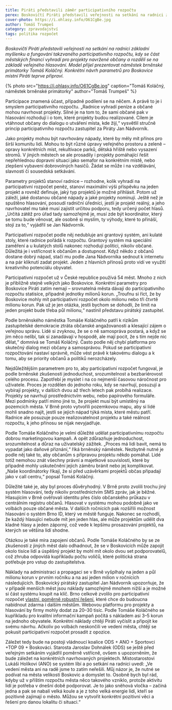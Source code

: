 ```yaml
---
title: Piráti představili záměr participativního rozpočtu
perex: Boskovičtí Piráti představili veřejnosti na setkání na radnici základní myšlenku a fungování takzvaného participativního rozpočtu, kdy se část městských financí vyhradí pro projekty navržené občany a rozdělí se na základě veřejného hlasování.
cover-photo: https://i.ohlasy.info/O61CgBe.jpg
author: Tomáš Trumpeš
category: zpravodajství
tags: politika rozpočet
---
```


*Boskovičtí Piráti představili veřejnosti na setkání na radnici základní myšlenku a fungování takzvaného participativního rozpočtu, kdy se část městských financí vyhradí pro projekty navržené občany a rozdělí se na základě veřejného hlasování. Model přijel prezentovat náměstek brněnské primátorky Tomáš Koláčný. Konkrétní návrh parametrů pro Boskovice místní Piráti teprve připraví.*

{% photo src="https://i.ohlasy.info/O61CgBe.jpg" caption="Tomáš Koláčný, náměstek brněnské primátorky" author="Tomáš Trumpeš" %}

Participace znamená účast, případně podílení se na něčem. A právě to je i smyslem participativního rozpočtu. „Radnice vyhradí peníze a občané mohou navrhovat projekty. Silné je na tom to, že sami občané pak v hlasování rozhodují i o tom, které projekty budou realizované. Cílem je vtáhnout občany do dialogu o utváření místa, kde žijí,“ vysvětlil stručně princip participativního rozpočtu zastupitel za Piráty Jan Nádvorník.

Jako projekty mohou být navrhovány nápady, které by měly mít přínos pro širší komunitu lidí. Mohou to být různé úpravy veřejného prostoru a zeleně – opravy konkrétních míst, rekultivace parků, dětská hřiště nebo vysazení stromů. V jiných městech se ale prosadily i projekty pomáhající řešit nepřehlednou dopravní situaci jako semafor na konkrétním místě, nebo zlepšení vybavení dobrovolných hasičů. Žádat se může i na vzdělávání, slavnosti či sousedská setkávání.

Parametry projektů stanoví radnice – rozhodne, kolik vyhradí na participativní rozpočet peněz, stanoví maximální výši příspěvku na jeden projekt a rovněž definuje, jaký typ projektů je možné přihlásit. Potom už záleží, jaké dostanou občané nápady a jaké projekty nominují. Ještě než je spuštěno hlasování, posoudí radniční úředníci, jestli je projekt reálný, a jeho navrhovatel mu také musí zajistit určitou podporu, tedy určený počet hlasů. „Určitá zátěž pro úřad tady samozřejmě je, musí zde být koordinátor, který se tomu bude věnovat, ale osobně si myslím, ty výhody, které to přináší, stojí za to,“ vyjádřil se Jan Nádvorník.

Participativní rozpočet podle něj nedubluje ani grantový systém, ani kulaté stoly, které radnice pořádá k rozpočtu. Grantový systém má speciální zaměření a u kulatých stolů nakonec rozhodují politici, nikoliv občané. Důležitá je i vstřícnost k občanům a dostupnost. Když někdo z občanů dostane dobrý nápad, stačí mu podle Jana Nádvorníka sednout k internetu a na pár kliknutí zadat projekt. Jeden z hlavních přínosů proto vidí ve využití kreativního potenciálu obyvatel.

Participativní rozpočet už v České republice používá 54 měst. Mnoho z nich je přibližně stejně velkých jako Boskovice. Konkrétní parametry pro Boskovice Piráti zatím nemají – srovnatelná města dávají do participativního rozpočtu statisíce, případně jednotky milionů korun. „Troufnu si říct, že by Boskovice mohly mít participativní rozpočet okolo milionu nebo tři čtvrtě milionu korun. Pak už je jen otázka, jestli bychom se dohodli, že limit na jeden projekt bude třeba půl milionu,“ nastínil představu pirátský zastupitel.

Podle brněnského náměstka Tomáše Koláčného patří k rizikům zastupitelské demokracie ztráta občanské angažovanosti a klesající zájem o veřejnou správu. Lidé si zvyknou, že se o ně samospráva postará, a když se jim něco nelíbí, tak si zanadávají v hospodě, ale mají pocit, že s tím nejde nic dělat,“ domnívá se Tomáš Koláčný. Často podle něj chybí platforma pro skutečný dialog mezi občany a samosprávou. Pokud se participativní rozpočtování nastaví správně, může vést právě k takovému dialogu a k tomu, aby se priority občanů a politiků nerozcházely.

Nejdůležitějším parametrem pro to, aby participativní rozpočet fungoval, je podle brněnské zkušenosti jednoduchost, srozumitelnost a bezbariérovost celého procesu. Zapotřebí je myslet i na co nejmenší časovou náročnost pro uživatele. Proces je rozdělen do jednoho roku, kdy se navrhují, posuzují a vybírají projekty, v dalších dvou až třech letech pak probíhá realizace. Projekty se navrhují prostřednictvím webu, nebo papírového formuláře. Mezi podmínky patří mimo jiné to, že projekt musí být umístěný na pozemcích města. V Brně proto vytvořili pozemkovou mapu, aby si lidé mohli snadno najít, jestli se jejich nápad týká místa, které městu patří. Radnice ale posuzuje pouze realizovatelnost projektu a také reálnost rozpočtu, k jeho přínosu se nijak nevyjadřuje.

Podle Tomáše Koláčného je velmi důležité udělat participativnímu rozpočtu dobrou marketingovou kampaň. A opět zdůrazňuje jednoduchost, srozumitelnost a důraz na uživatelský zážitek. „Proces má lidi bavit, nemá to vypadat jako daňové přiznání,“ říká brněnský náměstek. Nezbytně nutné je podle něj také to, aby občanům s přípravou projektu někdo pomáhal. Lidé totiž nemohou znát všechny právní a majetkové souvislosti, které by případně mohly uskutečnění jejich záměru bránit nebo jej komplikovat. „Naše koordinátorky říkají, že si před uzávěrkami projektů občas připadají jako v call centru,“ popsal Tomáš Koláčný.

Důležité také je, aby byl proces důvěryhodný. V Brně proto zvolili trochu jiný systém hlasování, tedy nikoliv prostřednictvím SMS zpráv, jak je běžné. Hlasujícím v Brně ověřovali identitu přes číslo občanského průkazu v centrálním registru občanů. Hlasovat v systému mohou podobně jako ve volbách pouze občané města. V dalších ročnících pak rozšířili možnost hlasování o systém Brno ID, který ve městě funguje. Nakonec se rozhodli, že každý hlasující nebude mít jen jeden hlas, ale může projektům udělit dva kladné hlasy a jeden záporný, což vede k lepšímu prosazování projektů, na kterých se většina lidí shodne.

Otázkou je také míra zapojení občanů. Podle Tomáše Koláčného by se ze zkušeností z jiných měst dalo odhadnout, že se v Boskovicích může zapojit okolo tisíce lidí a úspěšný projekt by mohl mít okolo dvou set podporovatelů, což zhruba odpovídá kupříkladu počtu voličů, které politická strana potřebuje pro vstup do zastupitelstva.

Náklady na administraci a propagaci se v Brně vyšplhaly na jeden a půl milionu korun v prvním ročníku a na asi jeden milion v ročnících následujících. Boskovický pirátský zastupitel Jan Nádvorník upozorňuje, že v případě menších měst jsou náklady samozřejmě mnohem nižší a je možné si část systému koupit na klíč. Brno celkově zvolilo pro participativní rozpočet [vlastní, poměrně robustní řešení](https://damenavas.brno.cz), které chce do budoucna nabídnout zdarma i dalším městům. Webovou platformu pro projekty a hlasování by firmy mohly dodat za 20–30 tisíc. Podle Tomáše Koláčného se kupříkladu pro kvalitní informační kampaň počítá s nákladem asi 3–5 korun na jednoho obyvatele. Konkrétní náklady chtějí Piráti vyčíslit a připojit ke svému návrhu. Ačkoliv po volbách neskončili ve vedení města, chtějí se pokusit participativní rozpočet prosadit z opozice.

Záležet tedy bude na postoji vládnoucí koalice ODS + ANO + Sportovci +TOP 09 + Boskováci. Starosta Jaroslav Dohnálek (ODS) se ještě před veřejným setkáním vyjádřil poměrně vstřícně, ovšem s upozorněním, že bude záležet na konkrétních navrhovaných projektech. Místostarostovi Lukáši Holíkovi (ANO) se systém líbí a po setkání na radnici uvedl: „Ve vedení města ani na radě jsme to zatím neřešili. Můj názor je, že nutné se podívat na města velikosti Boskovic a domyslet to. Osobně bych byl rád, kdyby už v příštím rozpočtu města něco takového vzniklo, protože aktivitu lidí je potřeba v dnešní době podporovat. Je to jako sněhová vločka – začíná jedna a pak se nabalí velká koule a je z toho velká energie lidí, kteří se pozitivně zajímají o město. Můžou se vytvořit konkrétní pozitivní věci a řešení pro danou lokalitu či situaci.“
